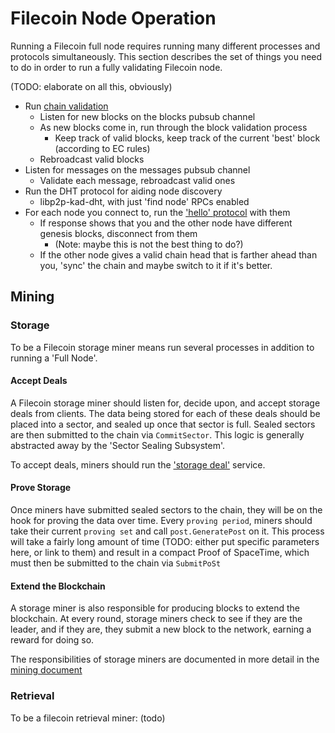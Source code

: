 # Filecoin Node Operation

Running a Filecoin full node requires running many different processes and protocols simultaneously. This section describes the set of things you need to do in order to run a fully validating Filecoin node.

(TODO: elaborate on all this, obviously)


- Run [chain validation](validation.md)
  - Listen for new blocks on the blocks pubsub channel
  - As new blocks come in, run through the block validation process
    - Keep track of valid blocks, keep track of the current 'best' block (according to EC rules)
  - Rebroadcast valid blocks
- Listen for messages on the messages pubsub channel
  - Validate each message, rebroadcast valid ones
- Run the DHT protocol for aiding node discovery
  - libp2p-kad-dht, with just 'find node' RPCs enabled
- For each node you connect to, run the ['hello' protocol](network-protocols.md#hello-handshake) with them
  - If response shows that you and the other node have different genesis blocks, disconnect from them
    - (Note: maybe this is not the best thing to do?)
  - If the other node gives a valid chain head that is farther ahead than you, 'sync' the chain and maybe switch to it if it's better.



## Mining

### Storage

To be a Filecoin storage miner means run several processes in addition to running a 'Full Node'.

#### Accept Deals

A Filecoin storage miner should listen for, decide upon, and accept storage deals from clients. The data being stored for each of these deals should be placed into a sector, and sealed up once that sector is full. Sealed sectors are then submitted to the chain via `CommitSector`. This logic is generally abstracted away by the 'Sector Sealing Subsystem'.

To accept deals, miners should run the ['storage deal'](network-protocols.md#storage-deal) service.

#### Prove Storage

Once miners have submitted sealed sectors to the chain, they will be on the hook for proving the data over time. Every `proving period`, miners should take their current `proving set` and call `post.GeneratePost` on it. This process will take a fairly long amount of time (TODO: either put specific parameters here, or link to them) and result in a compact Proof of SpaceTime, which must then be submitted to the chain via `SubmitPoSt`

#### Extend the Blockchain

A storage miner is also responsible for producing blocks to extend the blockchain. At every round, storage miners check to see if they are the leader, and if they are, they submit a new block to the network, earning a reward for doing so.

The responsibilities of storage miners are documented in more detail in the [mining document](mining.md)

### Retrieval

To be a filecoin retrieval miner: (todo)

